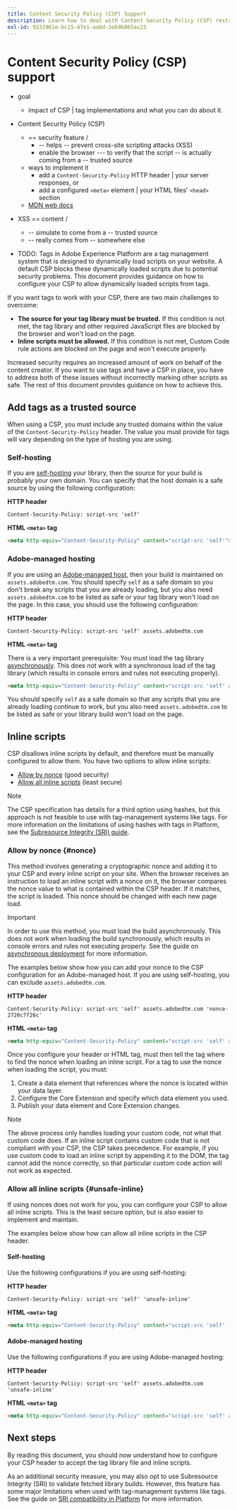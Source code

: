 ```yaml
---
title: Content Security Policy (CSP) Support
description: Learn how to deal with Content Security Policy (CSP) restrictions when integrating your website with tags in Adobe Experience Platform.
exl-id: 9232961e-bc15-47e1-aa6d-3eb9b865ac23
---
```

# Content Security Policy (CSP) support

* goal
  * impact of CSP | tag implementations and what you can do about it.

* Content Security Policy (CSP)
  * == security feature / 
    * -- helps -- prevent cross-site scripting attacks (XSS)
    * enable the browser --- to verify that the script -- is actually coming from a -- trusted source
  * ways to implement it
    * add a `Content-Security-Policy` HTTP header | your server responses, or
    * add a configured `<meta>` element | your HTML files' `<head>` section  
  * [MDN web docs](https://developer.mozilla.org/en-US/docs/Web/HTTP/CSP)
* XSS == content / 
  * -- simulate to come from a -- trusted source
  * -- really comes from -- somewhere else

* TODO:
Tags in Adobe Experience Platform are a tag management system that is designed to dynamically load scripts on your website. 
A default CSP blocks these dynamically loaded scripts due to potential security problems. 
This document provides guidance on how to configure your CSP to allow dynamically loaded scripts from tags.

If you want tags to work with your CSP, there are two main challenges to overcome:

* **The source for your tag library must be trusted.** If this condition is not met, the tag library and other required JavaScript files are blocked by the browser and won't load on the page.
* **Inline scripts must be allowed.** If this condition is not met, Custom Code rule actions are blocked on the page and won't execute properly.

Increased security requires an increased amount of work on behalf of the content creator. 
If you want to use tags and have a CSP in place, you have to address both of these issues without incorrectly marking other scripts as safe. 
The rest of this document provides guidance on how to achieve this.

## Add tags as a trusted source

When using a CSP, you must include any trusted domains within the value of the `Content-Security-Policy` header. The value you must provide for tags will vary depending on the type of hosting you are using.

### Self-hosting

If you are [self-hosting](../publishing/hosts/self-hosting-libraries.md) your library, then the source for your build is probably your own domain. You can specify that the host domain is a safe source by using the following configuration:

**HTTP header**

```http
Content-Security-Policy: script-src 'self'
```

**HTML `<meta>` tag**

```html
<meta http-equiv="Content-Security-Policy" content="script-src 'self'">
```

### Adobe-managed hosting

If you are using an [Adobe-managed host](../publishing/hosts/managed-by-adobe-host.md), then your build is maintained on `assets.adobedtm.com`. You should specify `self` as a safe domain so you don't break any scripts that you are already loading, but you also need `assets.adobedtm.com` to be listed as safe or your tag library won't load on the page. In this case, you should use the following configuration:

**HTTP header**

```http
Content-Security-Policy: script-src 'self' assets.adobedtm.com
```

**HTML `<meta>` tag**


There is a very important prerequisite: You must load the tag library [asynchronously](./asynchronous-deployment.md). This does not work with a synchronous load of the tag library (which results in console errors and rules not executing properly).

```html
<meta http-equiv="Content-Security-Policy" content="script-src 'self' assets.adobedtm.com">
```

You should specify `self` as a safe domain so that any scripts that you are already loading continue to work, but you also need `assets.adobedtm.com` to be listed as safe or your library build won't load on the page.

## Inline scripts

CSP disallows inline scripts by default, and therefore must be manually configured to allow them. You have two options to allow inline scripts:

* [Allow by nonce](#nonce) (good security)
* [Allow all inline scripts](#unsafe-inline) (least secure)

>[!NOTE]
>
>The CSP specification has details for a third option using hashes, but this approach is not feasible to use with tag-management systems like tags. For more information on the limitations of using hashes with tags in Platform, see the [Subresource Integrity (SRI) guide](./sri.md).

### Allow by nonce {#nonce}

This method involves generating a cryptographic nonce and adding it to your CSP and every inline script on your site. When the browser receives an instruction to load an inline script with a nonce on it, the browser compares the nonce value to what is contained within the CSP header. If it matches, the script is loaded. This nonce should be changed with each new page load.

>[!IMPORTANT]
>
>In order to use this method, you must load the build asynchronously. This does not work when loading the build synchronously, which results in console errors and rules not executing properly. See the guide on [asynchronous deployment](./asynchronous-deployment.md) for more information.

The examples below show how you can add your nonce to the CSP configuration for an Adobe-managed host. If you are using self-hosting, you can exclude `assets.adobedtm.com`.

**HTTP header**

```http
Content-Security-Policy: script-src 'self' assets.adobedtm.com 'nonce-2726c7f26c'
```

**HTML `<meta>` tag**

```html
<meta http-equiv="Content-Security-Policy" content="script-src 'self' assets.adobedtm.com 'nonce-2726c7f26c'">
```

Once you configure your header or HTML tag, must then tell the tag where to find the nonce when loading an inline script. For a tag to use the nonce when loading the script, you must:

1. Create a data element that references where the nonce is located within your data layer.
1. Configure the Core Extension and specify which data element you used.
1. Publish your data element and Core Extension changes.

>[!NOTE]
>
>The above process only handles loading your custom code, not what that custom code does. If an inline script contains custom code that is not compliant with your CSP, the CSP takes precedence. For example, if you use custom code to load an inline script by appending it to the DOM, the tag cannot add the nonce correctly, so that particular custom code action will not work as expected.

### Allow all inline scripts {#unsafe-inline}

If using nonces does not work for you, you can configure your CSP to allow all inline scripts. This is the least secure option, but is also easier to implement and maintain.

The examples below show how can allow all inline scripts in the CSP header.

#### Self-hosting

Use the following configurations if you are using self-hosting:

**HTTP header**

```http
Content-Security-Policy: script-src 'self' 'unsafe-inline'
```

**HTML `<meta>` tag**

```html
<meta http-equiv="Content-Security-Policy" content="script-src 'self' 'unsafe-inline'">
```

#### Adobe-managed hosting

Use the following configurations if you are using Adobe-managed hosting:

**HTTP header**

```http
Content-Security-Policy: script-src 'self' assets.adobedtm.com 'unsafe-inline'
```

**HTML `<meta>` tag**

```html
<meta http-equiv="Content-Security-Policy" content="script-src 'self' assets.adobedtm.com 'unsafe-inline'">
```

## Next steps

By reading this document, you should now understand how to configure your CSP header to accept the tag library file and inline scripts.

As an additional security measure, you may also opt to use Subresource Integrity (SRI) to validate fetched library builds. However, this feature has some major limitations when used with tag-management systems like tags. See the guide on [SRI compatibility in Platform](./sri.md) for more information.

